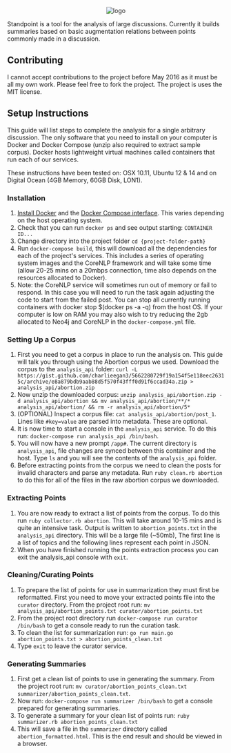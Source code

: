 <p align="center">
  <img src="http://i.imgur.com/GfkiN7o.jpg" alt="logo"/>
</p>

Standpoint is a tool for the analysis of large discussions. Currently it builds summaries based on basic augmentation relations between points commonly made in a discussion.

## Contributing

I cannot accept contributions to the project before May 2016 as it must be all my own work. Please feel free to fork the project. The project is uses the MIT license.

## Setup Instructions

This guide will list steps to complete the analysis for a single arbitrary discussion. The only software that you need to install on your computer is Docker and Docker Compose (unzip also required to extract sample corpus). Docker hosts lightweight virtual machines called containers that run each of our services.

These instructions have been tested on: OSX 10.11, Ubuntu 12 & 14 and on Digital Ocean (4GB Memory, 60GB Disk, LON1).

### Installation
1. [Install Docker](https://docs.docker.com/engine/installation/) and the [Docker Compose interface](https://docs.docker.com/compose/install/). This varies depending on the host operating system.
2. Check that you can run `docker ps` and see output starting: `CONTAINER ID...`
3. Change directory into the project folder `cd {project-folder-path}`
4. Run `docker-compose build`, this will download all the dependencies for each of the project's services. This includes a series of operating system images and the CoreNLP framework and will take some time (allow 20-25 mins on a 20mbps connection, time also depends on the resources allocated to Docker).
5. Note: the CoreNLP service will sometimes run out of memory or fail to respond. In this case you will need to run the task again adjusting the code to start from the failed post. You can stop all currently running containers with docker stop $(docker ps -a -q) from the host OS. If your computer is low on RAM you may also wish to try reducing the 2gb allocated to Neo4j and CoreNLP in the `docker-compose.yml` file.

### Setting Up a Corpus
1. First you need to get a corpus in place to run the analysis on. This guide will talk you through using the Abortion corpus we used. Download the corpus to the `analysis_api` folder: `curl -L https://gist.github.com/charlieegan3/5662280729f19a154f5e118eec26315c/archive/e8a879bdb9aab88d5f570f43fff0d91f6ccad34a.zip > analysis_api/abortion.zip`
2. Now unzip the downloaded corpus: `unzip analysis_api/abortion.zip -d analysis_api/abortion && mv analysis_api/abortion/**/* analysis_api/abortion/ && rm -r analysis_api/abortion/5*`
3. (OPTIONAL) Inspect a corpus file: `cat analysis_api/abortion/post_1`. Lines like `#key=value` are parsed into metadata. These are optional.
4. It is now time to start a console in the `analysis_api` service. To do this run: `docker-compose run analysis_api /bin/bash`.
5. You will now have a new prompt `/app#`. The current directory is `analysis_api`, file changes are synced between this container and the host. Type `ls` and you will see the contents of the `analysis_api` folder.
6. Before extracting points from the corpus we need to clean the posts for invalid characters and parse any metadata. Run `ruby clean.rb abortion` to do this for all of the files in the raw abortion corpus we downloaded.

### Extracting Points
1. You are now ready to extract a list of points from the corpus. To do this run `ruby collector.rb abortion`. This will take around 10-15 mins and is quite an intensive task. Output is written to `abortion_points.txt` in the `analysis_api` directory. This will be a large file (~50mb), The first line is a list of topics and the following lines represent each point in JSON.
2. When you have finished running the points extraction process you  can exit the analysis_api console with `exit`.

### Cleaning/Curating Points
1. To prepare the list of points for use in summarization they must first be reformatted. First you need to move your extracted points file into the `curator` directory. From the project root run: `mv analysis_api/abortion_points.txt curator/abortion_points.txt`
2. From the project root directory run `docker-compose run curator /bin/bash` to get a console ready to run the curation task.
3. To clean the list for summarization run: `go run main.go abortion_points.txt > abortion_points_clean.txt`
3. Type `exit` to leave the curator service.

### Generating Summaries
1. First get a clean list of points to use in generating the summary. From the project root run: `mv curator/abortion_points_clean.txt summarizer/abortion_points_clean.txt`.
2. Now run: `docker-compose run summarizer /bin/bash` to get a console prepared for generating summaries.
3. To generate a summary for your clean list of points run: `ruby summarizer.rb abortion_points_clean.txt`
4. This will save a file in the `summarizer` directory called `abortion_formatted.html`. This is the end result and should be viewed in a browser.
